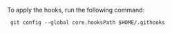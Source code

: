 
To apply the hooks, run the following command: 
```
 git config --global core.hooksPath $HOME/.githooks  
```	

